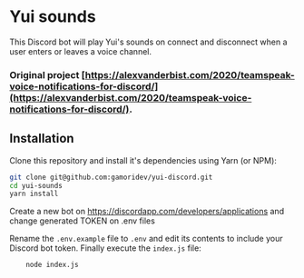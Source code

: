 # Yui sounds

This Discord bot will play Yui's sounds on connect and disconnect when a user enters or leaves a voice channel.

### Original project [https://alexvanderbist.com/2020/teamspeak-voice-notifications-for-discord/](https://alexvanderbist.com/2020/teamspeak-voice-notifications-for-discord/).

## Installation

Clone this repository and install it's dependencies using Yarn (or NPM):

```bash
git clone git@github.com:gamoridev/yui-discord.git
cd yui-sounds
yarn install
```

Create a new bot on https://discordapp.com/developers/applications and change generated TOKEN on .env files

Rename the `.env.example` file to `.env` and edit its contents to include your Discord bot token. Finally execute the `index.js` file:

```bash
	node index.js
```
